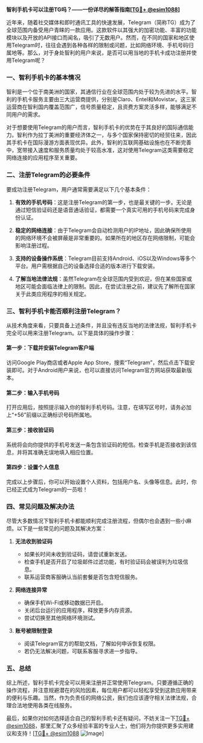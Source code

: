 **智利手机卡可以注册TG吗？——一份详尽的解答指南[[TG💪+ @esim1088](https://t.me/s/esim1088)]**

近年来，随着社交媒体和即时通讯工具的快速发展，Telegram（简称TG）成为了全球范围内备受用户青睐的一款应用。这款软件以其强大的加密功能、丰富的功能模块以及开放的API接口而闻名，吸引了无数用户。然而，在不同的国家和地区使用Telegram时，往往会遇到各种各样的限制或问题，比如网络环境、手机号码归属地等。那么，对于身处智利的用户来说，是否可以用当地的手机卡成功注册并使用Telegram呢？

### 一、智利手机卡的基本情况

智利是一个位于南美洲的国家，其通信行业在全球范围内处于较为先进的水平。智利的手机卡服务主要由三大运营商提供，分别是Claro、Entel和Movistar。这三家运营商在智利国内覆盖范围广，信号质量稳定，且资费方案灵活多样，能够满足不同用户的需求。

对于想要使用Telegram的用户而言，智利手机卡的优势在于其良好的国际通信能力。智利作为拉丁美洲的重要经济体之一，与多个国家保持密切的经贸往来，因此其手机卡在国际漫游方面表现优异。此外，智利的互联网基础设施也在不断完善中，宽带接入速度和服务质量均处于较高水准，这对使用Telegram这类需要稳定网络连接的应用程序至关重要。

### 二、注册Telegram的必要条件

要成功注册Telegram，用户通常需要满足以下几个基本条件：

1. **有效的手机号码**：这是注册Telegram的第一步，也是最关键的一步。无论是通过短信验证码还是语音通话验证，都需要一个真实可用的手机号码来完成身份认证。
   
2. **稳定的网络连接**：由于Telegram会自动检测用户的IP地址，因此确保所使用的网络环境不会被屏蔽是非常重要的。如果所在的地区存在网络限制，可能会影响注册过程。
   
3. **支持的设备操作系统**：Telegram目前支持Android、iOS以及Windows等多个平台。用户需根据自己的设备选择合适的版本进行下载安装。

4. **了解当地法律法规**：虽然Telegram在全球范围内受到欢迎，但在某些国家或地区可能会面临法律上的限制。因此，在尝试注册之前，建议先了解所在国家关于此类应用程序的相关规定。

### 三、智利手机卡能否顺利注册Telegram？

从技术角度来看，只要具备上述条件，并且没有违反当地的法律法规，智利手机卡完全可以用来注册Telegram。以下是具体的操作步骤：

#### 第一步：下载并安装Telegram客户端
访问Google Play商店或者Apple App Store，搜索“Telegram”，然后点击下载安装即可。对于Android用户来说，也可以直接访问Telegram官方网站获取最新版本。

#### 第二步：输入手机号码
打开应用后，按照提示输入你的智利手机号码。注意，在填写区号时，请务必加上“+56”前缀以正确标识号码所属地。

#### 第三步：接收验证码
系统将会向你提供的手机号发送一条包含验证码的短信。检查手机是否接收到该信息，并将其准确无误地填入相应位置。

#### 第四步：设置个人信息
完成以上步骤后，你可以开始设置个人资料，包括用户名、头像等信息。此时，你已经正式成为Telegram的一员啦！

### 四、常见问题及解决办法

尽管大多数情况下智利手机卡都能顺利完成注册流程，但偶尔也会遇到一些小麻烦。以下是一些常见的问题及其解决方案：

1. **无法收到验证码**
   - 如果长时间未收到验证码，请尝试重新发送。
   - 检查手机是否开启了垃圾邮件过滤功能，有时验证码会被误判为垃圾信息。
   - 联系运营商客服确认当前套餐是否包含短信服务。

2. **网络连接异常**
   - 确保手机Wi-Fi或移动数据已开启。
   - 关闭后台运行的应用程序，释放更多内存资源。
   - 尝试切换至其他网络环境测试。

3. **账号被限制登录**
   - 阅读Telegram官方的帮助文档，了解如何申诉恢复权限。
   - 若仍无法解决问题，可联系客服寻求进一步指导。

### 五、总结

综上所述，智利手机卡完全可以用来注册并正常使用Telegram。只要遵循正确的操作流程，并注意规避潜在的风险因素，每位用户都可以轻松享受到这款应用带来的便利与乐趣。当然，作为负责任的网络公民，我们也应该遵守相关法律法规，合理合法地使用各类在线服务。

最后，如果你对如何选择适合自己的智利手机卡还有疑问，不妨关注一下[TG💪+ @esim1088](https://t.me/s/esim1088)，那里汇聚了众多经验丰富的专业人士，他们将为你提供更多实用建议和支持！[[TG💪+ @esim1088](https://t.me/s/esim1088) ![Image](https://i.postimg.cc/4NQfJmqS/Snipaste-2025-05-13-00-14-12.png)]